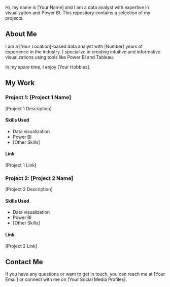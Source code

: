 Hi, my name is [Your Name] and I am a data analyst with expertise in visualization and Power BI. This repository contains a selection of my projects.

## About Me

I am a [Your Location]-based data analyst with [Number] years of experience in the industry. I specialize in creating intuitive and informative visualizations using tools like Power BI and Tableau.

In my spare time, I enjoy [Your Hobbies].

## My Work

### Project 1: [Project 1 Name]

[Project 1 Description]

#### Skills Used

- Data visualization
- Power BI
- [Other Skills]

#### Link

[Project 1 Link]

### Project 2: [Project 2 Name]

[Project 2 Description]

#### Skills Used

- Data visualization
- Power BI
- [Other Skills]

#### Link

[Project 2 Link]

## Contact Me

If you have any questions or want to get in touch, you can reach me at [Your Email] or connect with me on [Your Social Media Profiles].
